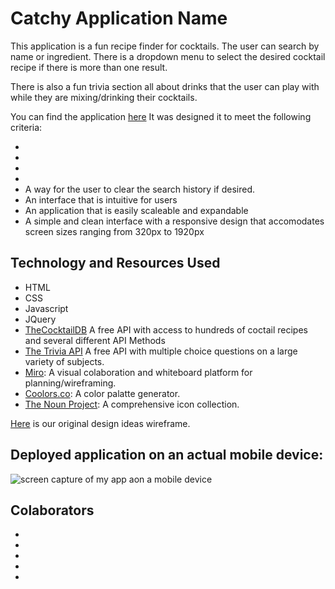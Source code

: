 # Catchy Application Name

This application is a fun recipe finder for cocktails. The user can search by name or ingredient. There is a dropdown menu to select the desired cocktail recipe if there is more than one result. 

There is also a fun trivia section all about drinks that the user can play with while they are mixing/drinking their cocktails.

  You can find the application [here]() It was designed it to meet the following criteria:

* 
* 
* 
*  
* A way for the user to clear the search history if desired.
* An interface that is intuitive for users 
* An application that is easily scaleable and expandable
* A simple and clean interface with a responsive design that accomodates screen sizes ranging from 320px to 1920px

## Technology and Resources Used

* HTML
* CSS
* Javascript
* JQuery
* [TheCocktailDB](https://www.thecocktaildb.com/api.php) A free API with access to hundreds of coctail recipes and several different API Methods
* [The Trivia API](https://the-trivia-api.com/) A free API with multiple choice questions on a large variety of subjects.
* [Miro](https://miro.com/about/): A visual colaboration and whiteboard platform for planning/wireframing. 
* [Coolors.co](https://coolors.co/): A color palatte generator.
* [The Noun Project](https://thenounproject.com/): A comprehensive icon collection. 


[Here]() is our original design ideas wireframe.

## Deployed application on an actual mobile device:
![screen capture of my app aon a mobile device]()

## Colaborators

* []()
* []()
* []()
* []()
* []()